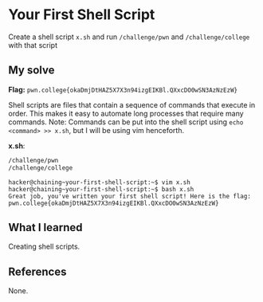 # Your First Shell Script
Create a shell script `x.sh` and run `/challenge/pwn` and `/challenge/college` with that script

## My solve
**Flag:** `pwn.college{okaDmjDtHAZ5X7X3n94izgEIKBl.QXxcDO0wSN3AzNzEzW}`

Shell scripts are files that contain a sequence of commands that execute in order. This makes it easy to automate long processes that require many commands.
Note:
Commands can be put into the shell script using `echo <command> >> x.sh`, but I will be using vim henceforth.

**x.sh**:
```bash
/challenge/pwn
/challenge/college
```


```
hacker@chaining~your-first-shell-script:~$ vim x.sh
hacker@chaining~your-first-shell-script:~$ bash x.sh
Great job, you've written your first shell script! Here is the flag:
pwn.college{okaDmjDtHAZ5X7X3n94izgEIKBl.QXxcDO0wSN3AzNzEzW}
```

## What I learned
Creating shell scripts.

## References 
None.